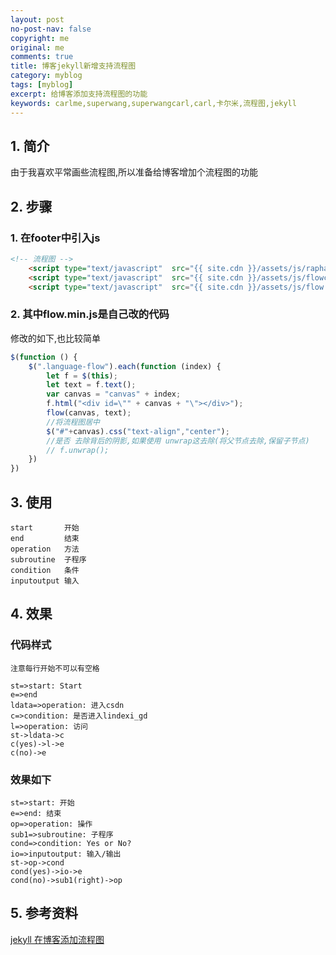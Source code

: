 ```yaml
---
layout: post
no-post-nav: false 
copyright: me
original: me
comments: true
title: 博客jekyll新增支持流程图
category: myblog
tags: [myblog]
excerpt: 给博客添加支持流程图的功能
keywords: carlme,superwang,superwangcarl,carl,卡尔米,流程图,jekyll
---
```




## 1. 简介

由于我喜欢平常画些流程图,所以准备给博客增加个流程图的功能

## 2. 步骤

### 1. 在footer中引入js

```html
<!-- 流程图 -->
    <script type="text/javascript"  src="{{ site.cdn }}/assets/js/raphael.min.js"></script>
    <script type="text/javascript"  src="{{ site.cdn }}/assets/js/flowchart.min.js"></script>
    <script type="text/javascript"  src="{{ site.cdn }}/assets/js/flow.min.js"></script>
```

### 2. 其中flow.min.js是自己改的代码

修改的如下,也比较简单

```javascript
$(function () {
    $(".language-flow").each(function (index) {
        let f = $(this);
        let text = f.text();
        var canvas = "canvas" + index;
        f.html("<div id=\"" + canvas + "\"></div>");
        flow(canvas, text);
        //将流程图居中
        $("#"+canvas).css("text-align","center");
        //是否 去除背后的阴影,如果使用 unwrap这去除(将父节点去除,保留子节点)
        // f.unwrap();
    })
})
```

## 3. 使用

```
start		开始
end			结束
operation	方法
subroutine	子程序
condition	条件
inputoutput	输入
```

## 4. 效果

### 代码样式

`注意每行开始不可以有空格`

```
st=>start: Start
e=>end
ldata=>operation: 进入csdn
c=>condition: 是否进入lindexi_gd
l=>operation: 访问
st->ldata->c
c(yes)->l->e
c(no)->e
```

### 效果如下

```flow
st=>start: 开始
e=>end: 结束
op=>operation: 操作
sub1=>subroutine: 子程序
cond=>condition: Yes or No?
io=>inputoutput: 输入/输出
st->op->cond
cond(yes)->io->e
cond(no)->sub1(right)->op
```

## 5. 参考资料

[jekyll 在博客添加流程图](https://cloud.tencent.com/developer/article/1341629)